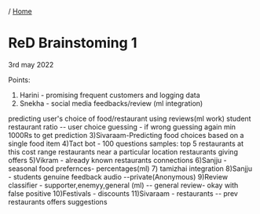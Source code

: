 / [Home](index.md)

# ReD Brainstoming 1

3rd may 2022

Points:
1) Harini - promising frequent customers and logging data
2) Snekha - social media feedbacks/review (ml integration)

predicting user's choice of food/restaurant using reviews(ml work) 
student restaurant ratio -- user choice guessing - if wrong guessing again
min 1000Rs to get prediction
3)Sivaraam-Predicting food choices based on a single food item
4)Tact bot - 100 questions
samples:
   top 5 restaurants at this cost range
   restaurants near a particular location
   restaurants giving offers
5)Vikram - already known restaurants connections
6)Sanjju - seasonal food prefernces- percentages(ml)
7) tamizhai integration
8)Sanjju - students genuine feedback audio --private(Anonymous)
9)Review classifier - supporter,enemyy,general (ml) -- general review- okay with false positive
10)Festivals - discounts
11)Sivaraam - restaurants -- prev restaurants offers suggestions 


